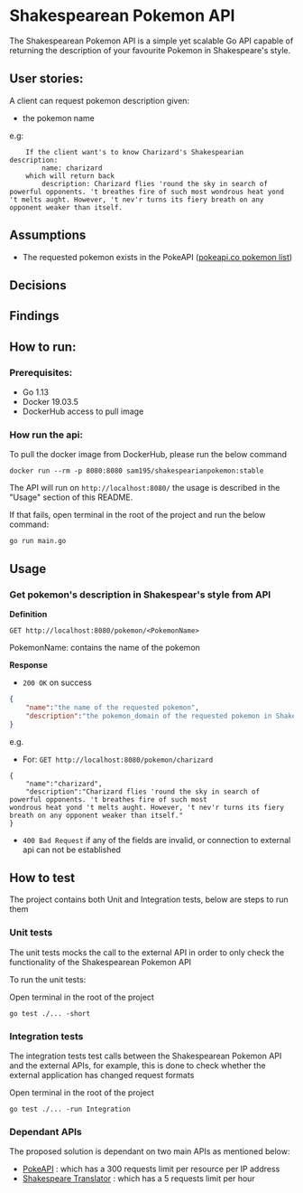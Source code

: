# Shakespearean Pokemon API

The Shakespearean Pokemon API is a simple yet scalable Go API capable of returning the description of your favourite Pokemon in Shakespeare's style.

## User stories:
A client can request pokemon description given:
- the pokemon name

e.g: 
        
        If the client want's to know Charizard's Shakespearian description: 
            name: charizard
        which will return back
            description: Charizard flies 'round the sky in search of powerful opponents. 't breathes fire of such most wondrous heat yond 't melts aught. However, 't nev'r turns its fiery breath on any opponent weaker than itself.

## Assumptions
* The requested pokemon exists in the PokeAPI ([pokeapi.co pokemon list](https://pokeapi.co/api/v2/pokemon/?limit=1000))

## Decisions

## Findings

## How to run: 
### Prerequisites: 
- Go 1.13
- Docker 19.03.5
- DockerHub access to pull image

### How run the api:
To pull the docker image from DockerHub, please run the below command
```
docker run --rm -p 8080:8080 sam195/shakespearianpokemon:stable
```
The API will run on ```http://localhost:8080/``` the usage is described in the "Usage" section of this README.

If that fails, open terminal in the root of the project and run the below command:

```
go run main.go
```

## Usage

### Get pokemon's description in Shakespear's style from API

**Definition**

`GET http://localhost:8080/pokemon/<PokemonName>`

PokemonName: contains the name of the pokemon

**Response**

- `200 OK` on success

```json
{
	"name":"the name of the requested pokemon",
	"description":"the pokemon_domain of the requested pokemon in Shakespear's style"
}
```
e.g.

- For: 
`GET http://localhost:8080/pokemon/charizard`

```
{
    "name":"charizard",
    "description":"Charizard flies 'round the sky in search of powerful opponents. 't breathes fire of such most 
wondrous heat yond 't melts aught. However, 't nev'r turns its fiery breath on any opponent weaker than itself."
}
```

- `400 Bad Request` if any of the fields are invalid, or connection to external api can not be established

## How to test
The project contains both Unit and Integration tests, below are steps to run them

### Unit tests
The unit tests mocks the call to the external API in order to only check the functionality of the Shakespearean Pokemon API

To run the unit tests:

Open terminal in the root of the project

```
go test ./... -short
```

### Integration tests
The integration tests test calls between the Shakespearean Pokemon API and the external APIs, for example, this is done to check whether the external application has changed request formats

Open terminal in the root of the project

```
go test ./... -run Integration
```

### Dependant APIs
The proposed solution is dependant on two main APIs as mentioned below:
- [PokeAPI](https://pokeapi.co/docs/v2) : which has a 300 requests limit per resource per IP address
- [Shakespeare Translator](https://funtranslations.com/api/shakespeare) : which has a 5 requests limit per hour
